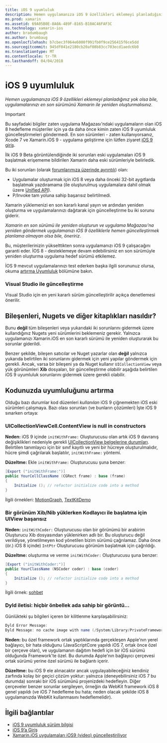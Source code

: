 ```yaml
---
title: iOS 9 uyumluluk
description: Hemen uygulamanıza iOS 9 özellikleri eklemeyi planladığınız yok olsa bile, uygulamalarınızı en son sürümünü Xamarin ile yeniden oluşturmalısınız.
ms.prod: xamarin
ms.assetid: 69A05B0E-8A0A-489F-8165-B10AC46FAF3C
ms.technology: xamarin-ios
author: bradumbaugh
ms.author: brumbaug
ms.openlocfilehash: b7cbec3f064e6000f991fb0f9ce256415f6ce5dd
ms.sourcegitcommit: 945df041e2180cb20af08b83cc703ecd1aedc6b0
ms.translationtype: MT
ms.contentlocale: tr-TR
ms.lasthandoff: 04/04/2018
---
```

# <a name="ios-9-compatibility"></a>iOS 9 uyumluluk

_Hemen uygulamanıza iOS 9 özellikleri eklemeyi planladığınız yok olsa bile, uygulamalarınızı en son sürümünü Xamarin ile yeniden oluşturmalısınız._

> [!IMPORTANT]
> Bu sayfadaki bilgiler zaten uygulama Mağazası'ndaki uygulamaların olan iOS 8 hedefleme müşteriler için ya da daha önce kimin zaten iOS 9 uyumluluk güncelleştirmeleri göndermedi. En son sürümleri - zaten kullanıyorsanız, Xcode 7 ve Xamarin.iOS 9 - uygulama geliştirme için lütfen ziyaret [iOS 9 giriş](~/ios/platform/introduction-to-ios9/index.md).

İlk iOS 9 Beta görüntülendiğinde iki sorunları eski uygulamaları iOS 9 başlatmak erişememe bildirilen Xamarin daha eski sürümleriyle belirledik.

Bu iki sorunları (olarak [forumlarımıza üzerinde ayrıntılı](http://forums.xamarin.com/discussion/comment/131529/#Comment_131529)) olan:

- Uygulamalar oluşturmak için iOS 8 veya daha önceki 32-bit aygıtlarda başlatmak yazdıramama (ile oluşturulmuş uygulamalara dahil olmak üzere [Unified API](~/cross-platform/macios/unified/index.md)).
- P/Invoke tam yoluna sahip başarısız belirtilmedi.

Xamarin yüklemenizi en son kararlı kanal yayın ve ardından yeniden oluşturma ve uygulamalarınızı dağıtarak için güncelleştirme bu iki sorunu giderir.

_Xamarin en son sürümü ile yeniden oluşturun ve uygulama Mağazası'na yeniden göndermek uygulamanızı iOS 9 özelliklerle hemen güncelleştirmek planlama olmayan olsa bile, öneririz_.



Bu, müşterilerinizin yükselttikten sonra uygulamanızı iOS 9 çalışacağını garanti eder.
İOS 8 - desteklemeye devam edebilirsiniz en son sürümüyle yeniden oluşturma uygulama hedef sürümü etkilemez.

İOS 9 mevcut uygulamalarınızı test ederken başka ilgili sorununuz olursa, okuma [artırma Uyumluluk](#compat) bölümüne bakın.


### <a name="updating-with-visual-studio"></a>Visual Studio ile güncelleştirme

Visual Studio için en yeni kararlı sürüm güncelleştirilir açıkça denetlemesi önerilir.

## <a name="what-about-components-nugets-and-other-libraries"></a>Bileşenleri, Nugets ve diğer kitaplıkları nasıldır?

Bunu **değil** tüm bileşenleri veya yukarıdaki iki sorunlarını gidermek üzere kullandığınız Nugets yeni sürümlerini beklemeniz gerekir.
Yalnızca uygulamanızı Xamarin.iOS en son kararlı sürümü ile yeniden oluşturarak bu sorunlar giderildi.

Benzer şekilde, bileşen satıcılar ve Nuget yazarlar olan **değil** yalnızca yukarıda belirtilen iki sorunlarını gidermek için yeni yapılar göndermek için gerekli. Ancak, varsa bir bileşeni ya da Nuget kullanır `UICollectionView` veya yük görünümleri **Xib** dosyaları, bir güncelleştirme *olabilir* aşağıda belirtilen iOS 9 uyumluluk sorunlarını gidermek üzere gerekli olabilir.


<a name="compat" />

## <a name="improving-compatibility-in-your-code"></a>Kodunuzda uyumluluğunu artırma

Olduğu bazı durumlar kod düzenleri *kullanılan* iOS 9 çiğnemekten iOS eski sürümleri çalışmaya. Bazı olası sorunları (ve bunların çözümleri) İşte iOS 9 sınarken ortaya:

### <a name="uicollectionviewcellcontentview-is-null-in-constructors"></a>UICollectionViewCell.ContentView is null in constructors

**Neden:** iOS 9 içinde `initWithFrame:` Oluşturucusu olan artık iOS 9 davranış değişiklikleri nedeniyle gerekli [UICollectionView belgelerine durumları](https://developer.apple.com/library/ios/documentation/UIKit/Reference/UICollectionView_class/#//apple_ref/occ/instm/UICollectionView/dequeueReusableCellWithReuseIdentifier:forIndexPath). Belirtilen tanımlayıcı için bir sınıf kayıtlı ve yeni bir hücreye oluşturulmalıdır, hücre şimdi çağrılarak başlatılır, `initWithFrame:` yöntemi.

**Düzeltme:** Ekle `initWithFrame:` Oluşturucusu şuna benzer:

```csharp
[Export ("initWithFrame:")]
public YourCellClassName (CGRect frame) : base (frame)
{
    Initialize (); // refactor initialize code into a method
}
```

İlgili örnekleri: [MotionGraph](https://github.com/xamarin/monotouch-samples/commit/3c1b7a4170c001e7290db9babb2b7a6dddeb8bcb), [TextKitDemo](https://github.com/xamarin/monotouch-samples/commit/23ea01b37326963b5ebf68bbcc1edd51c66a28d6)



### <a name="uiview-fails-to-init-with-coder-when-loading-a-view-from-a-xibnib"></a>Bir görünüm Xib/Nib yüklerken Kodlayıcı ile başlatma için UIView başarısız

**Neden:** `initWithCoder:` Oluşturucusu olan bir görünümü bir arabirim Oluşturucu Xib dosyasından yüklenirken adlı bir. Bu oluşturucu değil verildiyse, yönetilmeyen kod yönetilen bizim sürümü çağrılamaz. Daha önce (ör.) iOS 8 içinde) `IntPtr` Oluşturucusu görünüm başlatmak için çağrıldığı.

**Düzeltme:** oluşturma ve verme `initWithCoder:` Oluşturucusu şuna benzer:

```csharp
[Export ("initWithCoder:")]
public YourClassName (NSCoder coder) : base (coder)
{
    Initialize (); // refactor initialize code into a method
}
```

İlgili örnek: [sohbet](https://github.com/xamarin/monotouch-samples/commit/7b81138d52e5f3f1aa3769fcb08f46122e9b6a88)


### <a name="dyld-message-no-cache-image-with-name"></a>Dyld iletisi: hiçbir önbellek ada sahip bir görüntü...

Günlükteki şu bilgileri içeren bir kilitlenme karşılaşabilirsiniz:

```csharp
Dyld Error Message:
Dyld Message: no cache image with name (/System/Library/PrivateFrameworks/JavaScriptCore.framework/JavaScriptCore)
```

**Neden:** bu özel framework ortak yaptıklarında gerçekleşen Apple'nın yerel bağlayıcı, bir hata olduğunu (JavaScriptCore yapıldı iOS 7, ortak önce özel bir çerçeve olan), ve uygulamanın dağıtım hedefi için bir iOS sürümü olduğunda Framework'te özel. Bu durumda Apple'nın bağlayıcı çerçevesi ortak sürümü yerine özel sürümü ile bağlantı içerir.

**Düzeltme:** bu iOS 9 ele alınacaktır ancak uygulayabileceğiniz kendiniz zarfında kolay bir geçici çözüm yoktur: yalnızca (deneyebilirsiniz iOS 7 bu durumda) sonraki bir iOS sürümünü projenizdeki hedefleyin. Diğer çerçeveler benzer sorunlar sergileyen, örneğin da WebKit framework iOS 8 genel yapıldı (ve iOS 7 hedefleme bu hata; neden olacak şekilde iOS 8 uygulamanızda WebKit kullanmasını hedeflemelidir).



## <a name="related-links"></a>İlgili bağlantılar

- [iOS 9 uyumluluk sürüm bilgisi](https://releases.xamarin.com/ios-hotfix-for-ios-9-preview-xcode-6/)
- [iOS 9’a Giriş](~/ios/platform/introduction-to-ios9/index.md)
- [Xamarin.iOS uygulamaları iOS9 (video) güncelleştiriliyor](https://university.xamarin.com/lightninglectures/Updating-your-XamariniOS-apps-to-iOS9)
